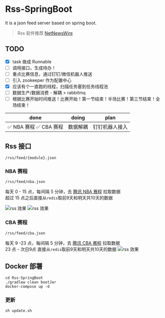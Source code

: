 # Rss-SpringBoot

It is a json feed server based on spring boot.

> Rss 软件推荐 [NetNewsWire](https://github.com/Ranchero-Software/NetNewsWire)
> 
## TODO
- [x] task 做成 Runnable 
- [ ] 调用接口，生成待办！
- [ ] 重点比赛信息，通过钉钉/微信机器人推送
- [ ] 引入 zookeeper 作为配置中心
- [x] 应该有个一直跑的线程，扫描任务塞到任务线程池
- [ ] 数据生产/数据消费 - 解耦 > rabbitmq
- [ ] 根据比赛开始时间推送！比赛开始！第一节结束！半场比赛！第三节结束！全场结束！

| done | doing   | plan         |
| ---------- | ---------- | ---------- |
|  ✅ NBA 赛程 ✅ CBA 赛程 | 数据解耦  |钉钉机器人接入 |

## Rss 接口

`/rss/feed/{module}.json`

### NBA 赛程
`/rss/feed/nba.json`

每天 0 - 15 点，每间隔 5 分钟，去 [腾讯 NBA 赛程](https://nba.stats.qq.com/schedule/) 拉取数据  
超过 15 点之后直接从`redis`取前9天和明天共10天的数据

![rss 效果](https://z3.ax1x.com/2021/10/03/4L7f6U.png)
![rss 效果](https://z3.ax1x.com/2021/10/04/4X2XIf.png)

### CBA 赛程
`/rss/feed/cba.json`

每天 9 -23 点，每间隔 5 分钟，去 [腾讯 CBA 赛程](https://kbs.sports.qq.com/#cba) 拉取数据  
23 点 - 次日9点 直接从`redis`取前9天和明天共10天的数据
![rss 效果](https://z3.ax1x.com/2021/10/25/55p5p4.jpg)
## Docker 部署

```shell
cd Rss-SpringBoot
./gradlew clean bootJar
docker-compose up -d
```

### 更新

```shell
sh update.sh
```



